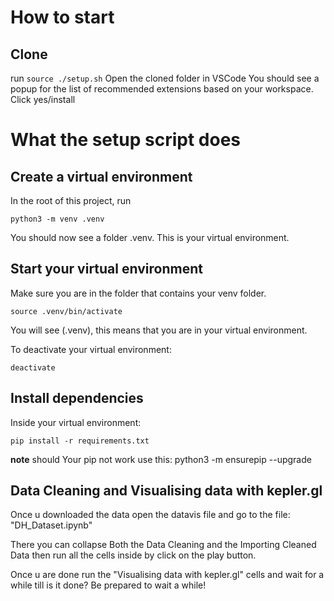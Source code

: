 # How to start

## Clone

run `source ./setup.sh`
Open the cloned folder in VSCode
You should see a popup for the list of recommended extensions based on your workspace. Click yes/install

# What the setup script does
## Create a virtual environment

In the root of this project, run
```
python3 -m venv .venv
```
You should now see a folder .venv. This is your virtual environment.

## Start your virtual environment

Make sure you are in the folder that contains your venv folder.
```
source .venv/bin/activate
```
You will see (.venv), this means that you are in your virtual environment.

To deactivate your virtual environment:
```
deactivate
```

## Install dependencies

Inside your virtual environment:
```
pip install -r requirements.txt
```
**note**
should Your pip not work use this:
python3 -m ensurepip --upgrade


## Data Cleaning and Visualising data with kepler.gl
Once u downloaded the data open the datavis file and go to the file:
"DH_Dataset.ipynb"

There you can collapse Both the Data Cleaning and the Importing Cleaned Data then run all
the cells inside by click on the play button.

Once u are done run the "Visualising data with kepler.gl" cells and wait for a while till is it done?
Be prepared to wait a while!
